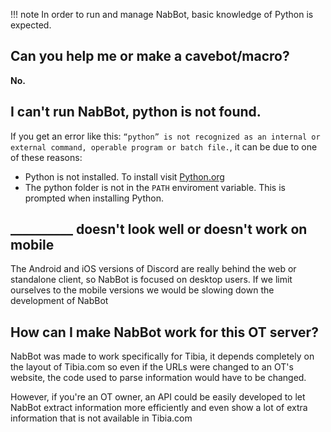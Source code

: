 !!! note
    In order to run and manage NabBot, basic knowledge of Python is expected.

## Can you help me or make a cavebot/macro?
**No.**

## I can't run NabBot, python is not found.
If you get an error like this: `“python” is not recognized as an internal or external command, operable program or batch file.`, it can be due to one of these reasons:
* Python is not installed. To install visit [Python.org](https://www.python.org/)
* The python folder is not in the `PATH` enviroment variable. This is prompted when installing Python.

## \_\_\_\_\_\_\_\_\_\_ doesn't look well or doesn't work on mobile
The Android and iOS versions of Discord are really behind the web or standalone client, so NabBot is focused on desktop users. If we limit ourselves to the mobile versions we would be slowing down the development of NabBot

## How can I make NabBot work for this OT server?
NabBot was made to work specifically for Tibia, it depends completely on the layout of Tibia.com so even if the URLs were changed to an OT's website, the code used to parse information would have to be changed.

However, if you're an OT owner, an API could be easily developed to let NabBot extract information more efficiently and even show a lot of extra information that is not available in Tibia.com
